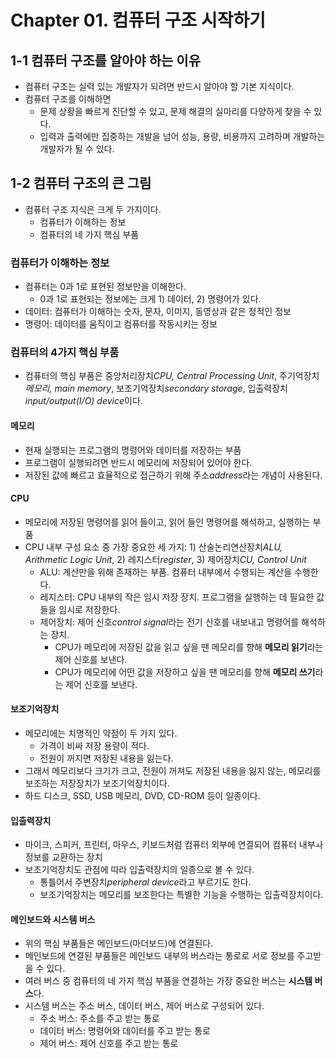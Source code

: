# Chapter 01. 컴퓨터 구조 시작하기

## 1-1 컴퓨터 구조를 알아야 하는 이유

- 컴퓨터 구조는 실력 있는 개발자가 되려면 반드시 알아야 할 기본 지식이다.
- 컴퓨터 구조를 이해하면
  - 문제 상황을 빠르게 진단할 수 있고, 문제 해결의 실마리를 다양하게 찾을 수 있다.
  - 입력과 출력에만 집중하는 개발을 넘어 성능, 용량, 비용까지 고려하며 개발하는 개발자가 될 수 있다.

## 1-2 컴퓨터 구조의 큰 그림

- 컴퓨터 구조 지식은 크게 두 가지이다.
  - 컴퓨터가 이해하는 정보
  - 컴퓨터의 네 가지 핵심 부품

### 컴퓨터가 이해하는 정보

- 컴퓨터는 0과 1로 표현된 정보만을 이해한다.
  - 0과 1로 표현되는 정보에는 크게 1) 데이터, 2) 명령어가 있다.
- 데이터: 컴퓨터가 이해하는 숫자, 문자, 이미지, 동영상과 같은 정적인 정보
- 명령어: 데이터를 움직이고 컴퓨터를 작동시키는 정보

### 컴퓨터의 4가지 핵심 부품

- 컴퓨터의 핵심 부품은 중앙처리장치*CPU, Central Processing Unit*, 주기억장치*메모리, main memory*, 보조기억장치*secondary storage*, 입출력장치*input/output(I/O) device*이다.

#### 메모리

- 현재 실행되는 프로그램의 명령어와 데이터를 저장하는 부품
- 프로그램이 실행되려면 반드시 메모리에 저장되어 있어야 한다.
- 저장된 값에 빠르고 효율적으로 접근하기 위해 주소*address*라는 개념이 사용된다.

#### CPU

- 메모리에 저장된 명령어를 읽어 들이고, 읽어 들인 명령어를 해석하고, 실행하는 부품
- CPU 내부 구성 요소 중 가장 중요한 세 가지: 1) 산술논리연산장치*ALU, Arithmetic Logic Unit*, 2) 레지스터*register*, 3) 제어장치*CU, Control Unit*
  - ALU: 계산만을 위해 존재하는 부품. 컴퓨터 내부에서 수행되는 계산을 수행한다.
  - 레지스터: CPU 내부의 작은 임시 저장 장치. 프로그램을 실행하는 데 필요한 값들을 임시로 저장한다.
  - 제어장치: 제어 신호*control signal*라는 전기 신호를 내보내고 명령어를 해석하는 장치.
    - CPU가 메모리에 저장된 값을 읽고 싶을 땐 메모리를 향해 **메모리 읽기**라는 제어 신호를 보낸다.
    - CPU가 메모리에 어떤 값을 저장하고 싶을 땐 메모리를 향해 **메모리 쓰기**라는 제어 신호를 보낸다.

#### 보조기억장치

- 메모리에는 치명적인 약점이 두 가지 있다.
  - 가격이 비싸 저장 용량이 적다.
  - 전원이 꺼지면 저장된 내용을 잃는다.
- 그래서 메모리보다 크기가 크고, 전원이 꺼져도 저장된 내용을 잃지 않는, 메모리를 보조하는 저장장치가 보조기억장치이다.
- 하드 디스크, SSD, USB 메모리, DVD, CD-ROM 등이 일종이다.

#### 입출력장치

- 마이크, 스피커, 프린터, 마우스, 키보드처럼 컴퓨터 외부에 연결되어 컴퓨터 내부ㅘ 정보를 교환하는 장치
- 보조기억장치도 관점에 따라 입출력장치의 일종으로 볼 수 있다.
  - 통틀어서 주변장치*peripheral device*라고 부르기도 한다.
  - 보조기억장치는 메모리를 보조한다는 특별한 기능을 수행하는 입출력장치이다.

#### 메인보드와 시스템 버스

- 위의 핵심 부품들은 메인보드(마더보드)에 연결된다.
- 메인보드에 연결된 부품들은 메인보드 내부의 버스라는 통로로 서로 정보를 주고받을 수 있다.
- 여러 버스 중 컴퓨터의 네 가지 핵심 부품을 연결하는 가장 중요한 버스는 **시스템 버스**다.
- 시스템 버스는 주소 버스, 데이터 버스, 제어 버스로 구성되어 있다.
  - 주소 버스: 주소를 주고 받는 통로
  - 데이터 버스: 명령어와 데이터를 주고 받는 통로
  - 제어 버스: 제어 신호를 주고 받는 통로
